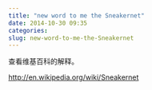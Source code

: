 ```yaml
---
title: "new word to me the Sneakernet"
date: 2014-10-30 09:35
categories:
slug: new-word-to-me-the-Sneakernet
---
```


查看维基百科的解释。

http://en.wikipedia.org/wiki/Sneakernet